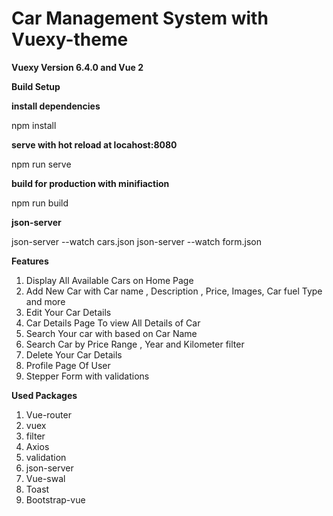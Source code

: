 # Car Management System with Vuexy-theme
**Vuexy Version 6.4.0 and Vue 2**

**Build Setup**

**install dependencies**

npm install

**serve with hot reload at locahost:8080**

npm run serve

**build for production with minifiaction**

npm run build

**json-server**

json-server --watch cars.json
json-server --watch form.json

**Features**

1. Display All Available Cars on Home Page
2. Add New Car with Car name , Description , Price, Images, Car fuel Type and more
3. Edit Your Car Details 
4. Car Details Page To view All Details of Car
4. Search Your car with based on Car Name
5. Search Car by Price Range , Year and Kilometer filter
6. Delete Your Car Details
7. Profile Page Of User
8. Stepper Form with validations


**Used Packages**
1. Vue-router
2. vuex
3. filter
4. Axios
5. validation
6. json-server
7. Vue-swal
8. Toast
9. Bootstrap-vue
